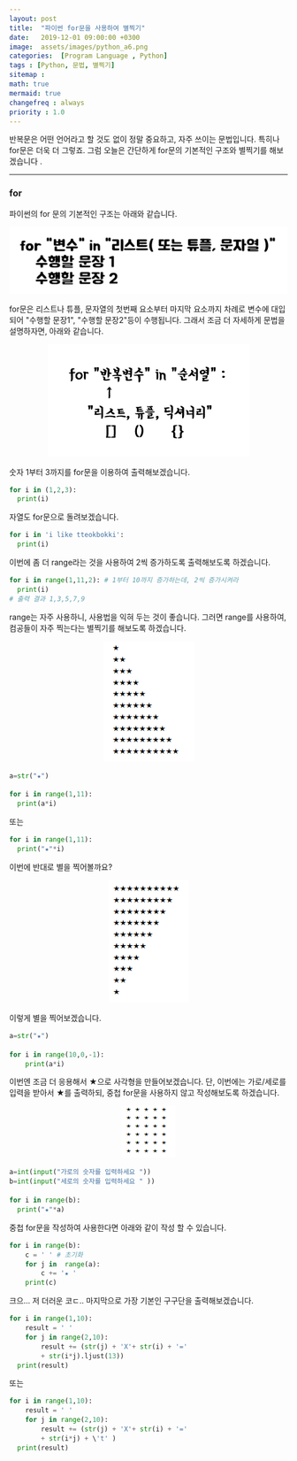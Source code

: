 ```yaml
---
layout: post
title:  "파이썬 for문을 사용하여 별찍기"
date:   2019-12-01 09:00:00 +0300
image:  assets/images/python_a6.png
categories:  [Program Language , Python]
tags : [Python, 문법, 별찍기]
sitemap :
math: true
mermaid: true
changefreq : always
priority : 1.0
---
```



반복문은 어떤 언어라고 할 것도 없이 정말 중요하고, 자주 쓰이는 문법입니다. 특히나 for문은 더욱 더 그렇죠. 그럼 오늘은 간단하게 for문의 기본적인 구조와 별찍기를 해보겠습니다 .

-------


### for

파이썬의 for 문의 기본적인 구조는 아래와 같습니다.  


<center><img src="../assets//images/python_a3.png" ></center>  




for문은 리스트나 튜플, 문자열의 첫번째 요소부터 마지막 요소까지 차례로 변수에 대입되어 "수행할 문장1", "수행할 문장2"등이 수행됩니다. 
그래서 조금 더 자세하게 문법을 설명하자면, 아래와 같습니다.  


<center><img src="../assets//images/python_a6.png" ></center>  

 
숫자 1부터 3까지를 for문을 이용하여 출력해보겠습니다. 

```python
for i in (1,2,3):
  print(i)
```

자열도 for문으로 돌려보겠습니다.  

```python
for i in 'i like tteokbokki':
  print(i)
```

 이번에 좀 더 range라는 것을 사용하여 2씩 증가하도록 출력해보도록 하겠습니다.  

```python
for i in range(1,11,2): # 1부터 10까지 증가하는데, 2씩 증가시켜라
  print(i)
# 출력 결과 1,3,5,7,9
```

range는 자주 사용하니, 사용법을 익혀 두는 것이 좋습니다. 그러면 range를 사용하여, 컴공들이 자주 찍는다는 별찍기를 해보도록 하겠습니다. 

<center><img src="../assets//images/for1.png" ></center>  



```python
a=str("★")

for i in range(1,11):
  print(a*i)
``` 

또는 

```python
for i in range(1,11):
  print("★"*i)
``` 

이번에 반대로 별을 찍어볼까요?


<center><img src="../assets//images/for2.png" ></center>  


이렇게 별을 찍어보겠습니다. 

```python
a=str("★")

for i in range(10,0,-1):
    print(a*i)
```

이번엔 조금 더 응용해서 ★으로 사각형을 만들어보겠습니다.
단, 이번에는 가로/세로를 입력을 받아서 ★를 출력하되, 중첩 for문을 사용하지 않고 작성해보도록 하겠습니다.  


<center><img src="../assets//images/for3.png" ></center>  




```python
a=int(input("가로의 숫자를 입력하세요 "))
b=int(input("세로의 숫자를 입력하세요 " ))

for i in range(b):
  print("★"*a)
```

중첩 for문을 작성하여 사용한다면 아래와 같이 작성 할 수 있습니다.

```python
for i in range(b):
    c = ' ' # 초기화
    for j in  range(a):
        c += '★ '
    print(c)
```

크으... 저 더러운 코ㄷ..
마지막으로 가장 기본인 구구단을 출력해보겠습니다.


```python 
for i in range(1,10):
    result = ' '
    for j in range(2,10):
        result += (str(j) + 'X'+ str(i) + '=' 
        + str(i*j).ljust(13))
  print(result)
```

또는 

```python
for i in range(1,10):
    result = ' '
    for j in range(2,10):
        result += (str(j) + 'X'+ str(i) + '=' 
        + str(i*j) + \'t' )
  print(result)
```

